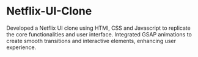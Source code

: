 # Netflix-UI-Clone
Developed a Netflix UI clone using HTMl, CSS and Javascript to replicate the core functionalities and user interface. Integrated GSAP animations to create smooth transitions and interactive elements, enhancing user experience.
